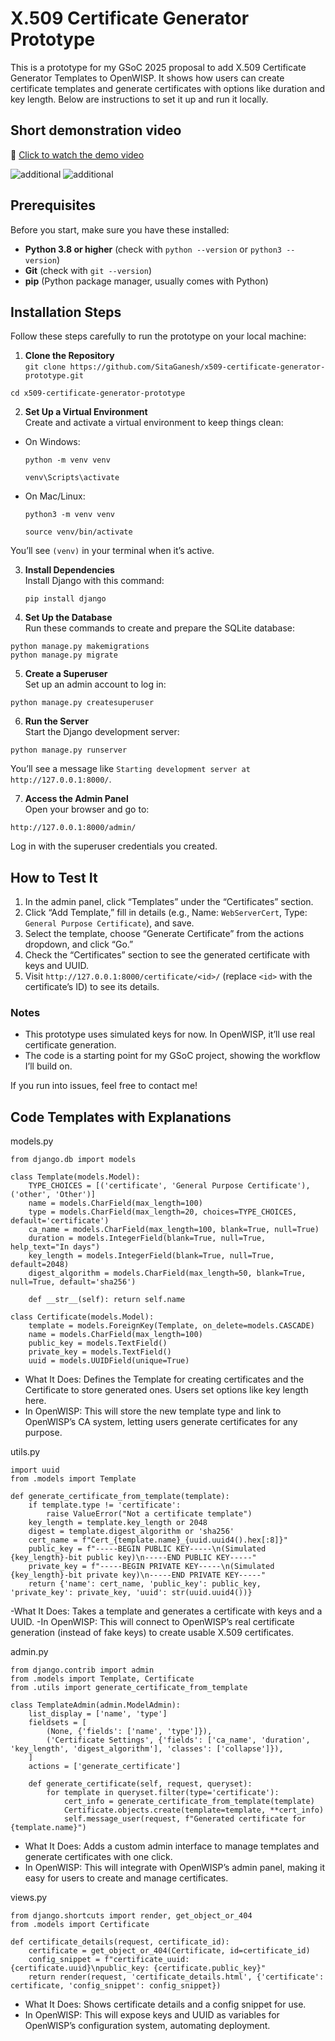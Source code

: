 # X.509 Certificate Generator Prototype

This is a prototype for my GSoC 2025 proposal to add X.509 Certificate Generator Templates to OpenWISP. It shows how users can create certificate templates and generate certificates with options like duration and key length. Below are instructions to set it up and run it locally.

## Short demonstration video
🎥 [Click to watch the demo video](https://github.com/SitaGanesh/x509-certificate-generator-prototype/raw/main/InShot_20250408_092249331.mp4)

![additional ](https://github.com/SitaGanesh/x509-certificate-generator-prototype/blob/main/screenshot1.jpg)
![additional](https://github.com/SitaGanesh/x509-certificate-generator-prototype/blob/main/screenshot2.jpg)
## Prerequisites
Before you start, make sure you have these installed:
- **Python 3.8 or higher** (check with `python --version` or `python3 --version`)
- **Git** (check with `git --version`)
- **pip** (Python package manager, usually comes with Python)

## Installation Steps
Follow these steps carefully to run the prototype on your local machine:

1. **Clone the Repository**  
   ```git clone https://github.com/SitaGanesh/x509-certificate-generator-prototype.git```
   
  ```cd x509-certificate-generator-prototype```
  
2. **Set Up a Virtual Environment**  
Create and activate a virtual environment to keep things clean:
- On Windows:
  
    ```python -m venv venv```

    ```venv\Scripts\activate```
  
- On Mac/Linux:
  
    ```python3 -m venv venv```

    ```source venv/bin/activate```

You’ll see `(venv)` in your terminal when it’s active.

3. **Install Dependencies**  
Install Django with this command:

   ```pip install django```


4. **Set Up the Database**  
Run these commands to create and prepare the SQLite database:

```
python manage.py makemigrations
python manage.py migrate
```

5. **Create a Superuser**  
Set up an admin account to log in:

```
python manage.py createsuperuser
```

6. **Run the Server**  
Start the Django development server:

```
python manage.py runserver
```

You’ll see a message like `Starting development server at http://127.0.0.1:8000/`.

7. **Access the Admin Panel**  
Open your browser and go to:

```http://127.0.0.1:8000/admin/```

Log in with the superuser credentials you created.


## How to Test It
1. In the admin panel, click “Templates” under the “Certificates” section.
2. Click “Add Template,” fill in details (e.g., Name: `WebServerCert`, Type: `General Purpose Certificate`), and save.
3. Select the template, choose “Generate Certificate” from the actions dropdown, and click “Go.”
4. Check the “Certificates” section to see the generated certificate with keys and UUID.
5. Visit `http://127.0.0.1:8000/certificate/<id>/` (replace `<id>` with the certificate’s ID) to see its details.

### Notes
- This prototype uses simulated keys for now. In OpenWISP, it’ll use real certificate generation.
- The code is a starting point for my GSoC project, showing the workflow I’ll build on.

If you run into issues, feel free to contact me!




## Code Templates with Explanations


models.py

```
from django.db import models

class Template(models.Model):
    TYPE_CHOICES = [('certificate', 'General Purpose Certificate'), ('other', 'Other')]
    name = models.CharField(max_length=100)
    type = models.CharField(max_length=20, choices=TYPE_CHOICES, default='certificate')
    ca_name = models.CharField(max_length=100, blank=True, null=True)
    duration = models.IntegerField(blank=True, null=True, help_text="In days")
    key_length = models.IntegerField(blank=True, null=True, default=2048)
    digest_algorithm = models.CharField(max_length=50, blank=True, null=True, default='sha256')

    def __str__(self): return self.name

class Certificate(models.Model):
    template = models.ForeignKey(Template, on_delete=models.CASCADE)
    name = models.CharField(max_length=100)
    public_key = models.TextField()
    private_key = models.TextField()
    uuid = models.UUIDField(unique=True)

```

- What It Does: Defines the Template for creating certificates and the Certificate to store generated ones. Users set options like key length here.
- In OpenWISP: This will store the new template type and link to OpenWISP’s CA system, letting users generate certificates for any purpose.

utils.py

```
import uuid
from .models import Template

def generate_certificate_from_template(template):
    if template.type != 'certificate':
        raise ValueError("Not a certificate template")
    key_length = template.key_length or 2048
    digest = template.digest_algorithm or 'sha256'
    cert_name = f"Cert_{template.name}_{uuid.uuid4().hex[:8]}"
    public_key = f"-----BEGIN PUBLIC KEY-----\n(Simulated {key_length}-bit public key)\n-----END PUBLIC KEY-----"
    private_key = f"-----BEGIN PRIVATE KEY-----\n(Simulated {key_length}-bit private key)\n-----END PRIVATE KEY-----"
    return {'name': cert_name, 'public_key': public_key, 'private_key': private_key, 'uuid': str(uuid.uuid4())}
```

-What It Does: Takes a template and generates a certificate with keys and a UUID.
-In OpenWISP: This will connect to OpenWISP’s real certificate generation (instead of fake keys) to create usable X.509 certificates.

admin.py

```
from django.contrib import admin
from .models import Template, Certificate
from .utils import generate_certificate_from_template

class TemplateAdmin(admin.ModelAdmin):
    list_display = ['name', 'type']
    fieldsets = [
        (None, {'fields': ['name', 'type']}),
        ('Certificate Settings', {'fields': ['ca_name', 'duration', 'key_length', 'digest_algorithm'], 'classes': ['collapse']}),
    ]
    actions = ['generate_certificate']

    def generate_certificate(self, request, queryset):
        for template in queryset.filter(type='certificate'):
            cert_info = generate_certificate_from_template(template)
            Certificate.objects.create(template=template, **cert_info)
            self.message_user(request, f"Generated certificate for {template.name}")
```

- What It Does: Adds a custom admin interface to manage templates and generate certificates with one click.
- In OpenWISP: This will integrate with OpenWISP’s admin panel, making it easy for users to create and manage certificates.

views.py

```
from django.shortcuts import render, get_object_or_404
from .models import Certificate

def certificate_details(request, certificate_id):
    certificate = get_object_or_404(Certificate, id=certificate_id)
    config_snippet = f"certificate_uuid: {certificate.uuid}\npublic_key: {certificate.public_key}"
    return render(request, 'certificate_details.html', {'certificate': certificate, 'config_snippet': config_snippet})
```

- What It Does: Shows certificate details and a config snippet for use.
- In OpenWISP: This will expose keys and UUID as variables for OpenWISP’s configuration system, automating deployment.

